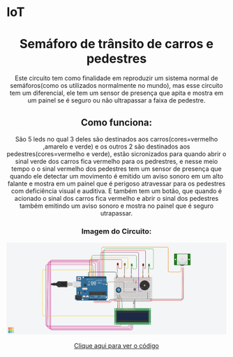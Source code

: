 # IoT

<header>
<h1>Semáforo de trânsito de carros e pedestres</h1>
  
Este circuito tem como finalidade em reproduzir um sistema normal de semáforos(como os utilizados normalmente no mundo), mas esse circuito tem um diferencial, ele tem um sensor de presença que apita e mostra em um painel se é seguro ou não ultrapassar a faixa de pedestre.

<h2>Como funciona:</h2>
  
São 5 leds no qual 3 deles são destinados aos carros(cores=vermelho ,amarelo e verde) e os outros 2 são destinados aos pedestres(cores=vermelho e verde), estão sicronizados para quando abrir o sinal verde dos carros fica vermelho para os pedrestres, e nesse meio tempo o o sinal vermelho dos pedestres tem um sensor de presença  que quando ele detectar um movimento é emitido um aviso sonoro em um alto falante e mostra em um painel que é perigoso atravessar para os pedestres com deficiência visual e auditiva.
E também tem um botão, que quando é acionado o sinal dos carros fica vermelho e abrir o sinal dos pedestres também emitindo um aviso sonoro e mostra no painel que é seguro utrapassar.

<h3>Imagem do Circuito:</h3>
<img src="Circuito do semaforo.png">


<a href="Codigo do semaforo.ino">Clique aqui para ver o código</a>
